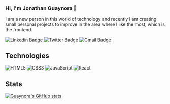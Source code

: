 ### Hi, I'm Jonathan Guaynora 👋
I am a new person in this world of technology and recently I am creating small personal projects to improve in the area where I like the most, which is the frontend.

[![Linkedin Badge](https://img.shields.io/badge/-jonathan_guaynora-blue?style=flat&logo=Linkedin&logoColor=white&link=https://www.linkedin.com/in/jonathan-guaynora/)](https://www.linkedin.com/in/jonathan-guaynora/)
[![Twitter Badge](https://img.shields.io/badge/-@JonathanGuayno2-1ca0f1?style=flat&labelColor=1ca0f1&logo=twitter&logoColor=white&link=https://twitter.com/JonathanGuayno2)](https://twitter.com/JonathanGuayno2)
[![Gmail Badge](https://img.shields.io/badge/-guaynora13-c14438?style=flat&logo=Gmail&logoColor=white&link=mailto:guaynora13@gmail.com)](mailto:guaynora13@gmail.com)

## Technologies 
![HTML5](https://img.shields.io/badge/-HTML5-%23E44D27?style=flat-square&logo=html5&logoColor=ffffff)
![CSS3](https://img.shields.io/badge/-CSS3-%231572B6?style=flat-square&logo=css3)
![JavaScript](https://img.shields.io/badge/-JavaScript-%23F7DF1C?style=flat-square&logo=javascript&logoColor=000000&labelColor=%23F7DF1C&color=%23FFCE5A)
![React](https://img.shields.io/badge/-React-%23282C34?style=flat-square&logo=react)

## Stats
[![Guaynora's GitHub stats](https://github-readme-stats.vercel.app/api?username=guaynora)](https://github.com/anuraghazra/github-readme-stats)
